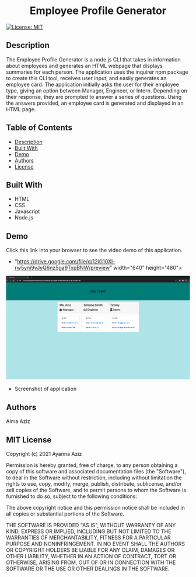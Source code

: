 # <center> Employee Profile Generator </center>

[![License: MIT](https://img.shields.io/badge/License-MIT-yellow.svg)](https://opensource.org/licenses/MIT)


## Description
The Employee Profile Generator is a node.js CLI that takes in information about employees and generates an HTML webpage that displays summaries for each person. The application uses the inquirer npm package to create this CLI tool, receives user input, and easily generates an employee card. The application initially asks the user for their employee type, giving an option between Manager, Engineer, or Intern. Depending on their response, they are prompted to answer a series of questions. Using the answers provided, an employee card is generated and displayed in an HTML page. 



## Table of Contents
* [Description](#Description)
* [Built With](#built-with)
* [Demo](#demo)
* [Authors](#authors)
* [License](#license)

## Built With
* HTML
* CSS
* Javascript
* Node.js

## Demo
Click this link into your browser to see the video demo of this application.

* "https://drive.google.com/file/d/12iG10Xl-rw5yni9vJyQ6nz5ga9TxpBNW/preview" width="640" height="480">

![](profilegen.png)

* Screenshot of application 

## Authors
Alma Aziz

## MIT License

Copyright (c) 2021 Ayanna Aziz

Permission is hereby granted, free of charge, to any person obtaining a copy
of this software and associated documentation files (the "Software"), to deal
in the Software without restriction, including without limitation the rights
to use, copy, modify, merge, publish, distribute, sublicense, and/or sell
copies of the Software, and to permit persons to whom the Software is
furnished to do so, subject to the following conditions:

The above copyright notice and this permission notice shall be included in all
copies or substantial portions of the Software.

THE SOFTWARE IS PROVIDED "AS IS", WITHOUT WARRANTY OF ANY KIND, EXPRESS OR
IMPLIED, INCLUDING BUT NOT LIMITED TO THE WARRANTIES OF MERCHANTABILITY,
FITNESS FOR A PARTICULAR PURPOSE AND NONINFRINGEMENT. IN NO EVENT SHALL THE
AUTHORS OR COPYRIGHT HOLDERS BE LIABLE FOR ANY CLAIM, DAMAGES OR OTHER
LIABILITY, WHETHER IN AN ACTION OF CONTRACT, TORT OR OTHERWISE, ARISING FROM,
OUT OF OR IN CONNECTION WITH THE SOFTWARE OR THE USE OR OTHER DEALINGS IN THE
SOFTWARE.